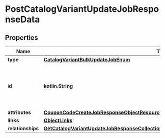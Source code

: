 
# PostCatalogVariantUpdateJobResponseData

## Properties
| Name | Type | Description | Notes |
| ------------ | ------------- | ------------- | ------------- |
| **type** | [**CatalogVariantBulkUpdateJobEnum**](CatalogVariantBulkUpdateJobEnum.md) |  |  |
| **id** | **kotlin.String** | Unique identifier for retrieving the job. Generated by Klaviyo. |  |
| **attributes** | [**CouponCodeCreateJobResponseObjectResourceAttributes**](CouponCodeCreateJobResponseObjectResourceAttributes.md) |  |  |
| **links** | [**ObjectLinks**](ObjectLinks.md) |  |  |
| **relationships** | [**GetCatalogVariantUpdateJobResponseCollectionCompoundDocumentDataInnerAllOfRelationships**](GetCatalogVariantUpdateJobResponseCollectionCompoundDocumentDataInnerAllOfRelationships.md) |  |  [optional] |



